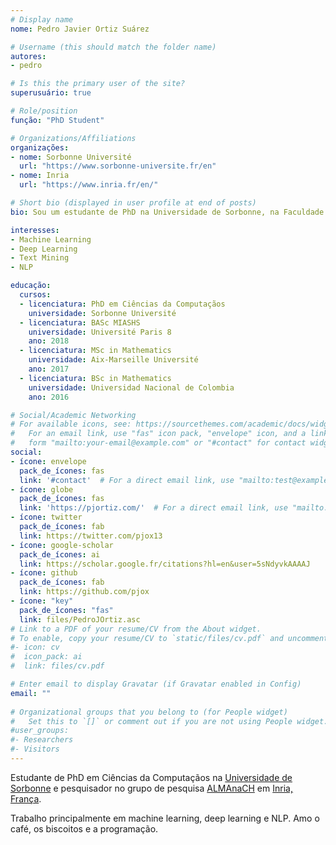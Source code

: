 ```yaml
---
# Display name
nome: Pedro Javier Ortiz Suárez

# Username (this should match the folder name)
autores:
- pedro

# Is this the primary user of the site?
superusuário: true

# Role/position
função: "PhD Student"

# Organizations/Affiliations
organizações: 
- nome: Sorbonne Université 
  url: "https://www.sorbonne-universite.fr/en"
- nome: Inria
  url: "https://www.inria.fr/en/"

# Short bio (displayed in user profile at end of posts)
bio: Sou um estudante de PhD na Universidade de Sorbonne, na Faculdade de Ciências da Computaçãos, e sou parte do grupo de pesquisa ALMAnaCH em Inria, França.

interesses:
- Machine Learning
- Deep Learning
- Text Mining
- NLP

educação:
  cursos:
  - licenciatura: PhD em Ciências da Computaçãos
    universidade: Sorbonne Université
  - licenciatura: BASc MIASHS
    universidade: Université Paris 8
    ano: 2018
  - licenciatura: MSc in Mathematics
    universidade: Aix-Marseille Université
    ano: 2017
  - licenciatura: BSc in Mathematics
    universidade: Universidad Nacional de Colombia
    ano: 2016

# Social/Academic Networking
# For available icons, see: https://sourcethemes.com/academic/docs/widgets/#icons
#   For an email link, use "fas" icon pack, "envelope" icon, and a link in the
#   form "mailto:your-email@example.com" or "#contact" for contact widget.
social:
- ícone: envelope
  pack_de_ícones: fas
  link: '#contact'  # For a direct email link, use "mailto:test@example.org".
- ícone: globe
  pack_de_ícones: fas
  link: 'https://pjortiz.com/'  # For a direct email link, use "mailto:test@example.org".
- ícone: twitter
  pack_de_ícones: fab
  link: https://twitter.com/pjox13
- ícone: google-scholar
  pack_de_ícones: ai
  link: https://scholar.google.fr/citations?hl=en&user=5sNdyvkAAAAJ
- ícone: github
  pack_de_ícones: fab
  link: https://github.com/pjox
- ícone: "key"
  pack_de_ícones: "fas"
  link: files/PedroJOrtiz.asc
# Link to a PDF of your resume/CV from the About widget.
# To enable, copy your resume/CV to `static/files/cv.pdf` and uncomment the lines below.
#- icon: cv
#  icon_pack: ai
#  link: files/cv.pdf

# Enter email to display Gravatar (if Gravatar enabled in Config)
email: ""
  
# Organizational groups that you belong to (for People widget)
#   Set this to `[]` or comment out if you are not using People widget.  
#user_groups:
#- Researchers
#- Visitors
---
```


Estudante de PhD em Ciências da Computaçãos na [Universidade de Sorbonne](https://sorbonne-universite.fr/en) e pesquisador no grupo de pesquisa [ALMAnaCH](https://team.inria.fr/almanach/) em [Inria, França](https://www.inria.fr/en/).

Trabalho principalmente em machine learning, deep learning e NLP.
Amo o café, os biscoitos e a programação. 